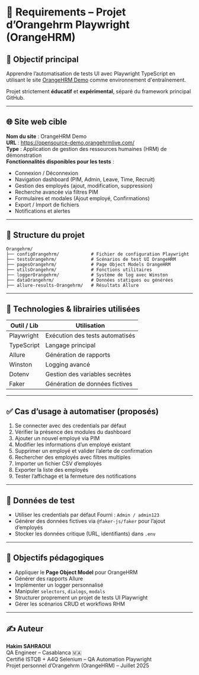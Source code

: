 # 🎯 Requirements – Projet d’Orangehrm Playwright (OrangeHRM)

## 🧪 Objectif principal
Apprendre l’automatisation de tests UI avec Playwright TypeScript en utilisant le site [OrangeHRM Demo](https://opensource-demo.orangehrmlive.com/) comme environnement d'entraînement.

Projet strictement **éducatif** et **expérimental**, séparé du framework principal GitHub.

---

## 🌐 Site web cible

**Nom du site** : OrangeHRM Demo  
**URL** : https://opensource-demo.orangehrmlive.com/  
**Type** : Application de gestion des ressources humaines (HRM) de démonstration  
**Fonctionnalités disponibles pour les tests** :
- Connexion / Déconnexion
- Navigation dashboard (PIM, Admin, Leave, Time, Recruit)
- Gestion des employés (ajout, modification, suppression)
- Recherche avancée via filtres PIM
- Formulaires et modales (Ajout employé, Confirmations)
- Export / Import de fichiers
- Notifications et alertes

---

## 🧱 Structure du projet

```
Orangehrm/
├── configOrangehrm/            # Fichier de configuration Playwright
├── testsOrangehrm/             # Scénarios de test UI OrangeHRM
├── pagesOrangehrm/             # Page Object Models OrangeHRM
├── utilsOrangehrm/             # Fonctions utilitaires
├── loggerOrangehrm/            # Système de log avec Winston
├── dataOrangehrm/              # Données statiques ou générées
├── allure-results-Orangehrm/   # Résultats Allure
```

---

## 🧰 Technologies & librairies utilisées

| Outil / Lib         | Utilisation                          |
|---------------------|--------------------------------------|
| Playwright          | Exécution des tests automatisés      |
| TypeScript          | Langage principal                    |
| Allure              | Génération de rapports               |
| Winston             | Logging avancé                       |
| Dotenv              | Gestion des variables secrètes       |
| Faker               | Génération de données fictives       |

---

## ✅ Cas d’usage à automatiser (proposés)

1. Se connecter avec des credentials par défaut
2. Vérifier la présence des modules du dashboard
3. Ajouter un nouvel employé via PIM
4. Modifier les informations d’un employé existant
5. Supprimer un employé et valider l’alerte de confirmation
6. Rechercher des employés avec filtres multiples
7. Importer un fichier CSV d’employés
8. Exporter la liste des employés
9. Tester l’affichage et la fermeture des notifications

---

## 🔐 Données de test

- Utiliser les credentials par défaut Fourni : `Admin / admin123`  
- Générer des données fictives via `@faker-js/faker` pour l’ajout d’employés  
- Stocker les données critique (URL, identifiants) dans `.env`

---

## 📌 Objectifs pédagogiques

- Appliquer le **Page Object Model** pour OrangeHRM
- Générer des rapports Allure
- Implémenter un logger personnalisé
- Manipuler `selectors`, `dialogs`, `modals`
- Structurer proprement un projet de tests UI Playwright
- Gérer les scénarios CRUD et workflows RHM

---

## ✍️ Auteur

**Hakim SAHRAOUI**  
QA Engineer – Casablanca 🇲🇦  
Certifié ISTQB + A4Q Selenium –  QA Automation Playwright  
Projet personnel d’Orangehrm (OrangeHRM) – Juillet 2025
